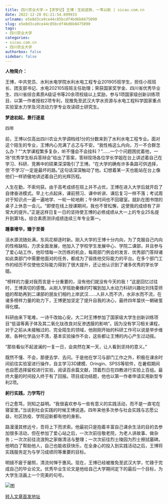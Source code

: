 ```yaml
---
title: 四川农业大学->【求学记】王博：生如逆旅，一苇以航 | sicau.com.cn
date: 2022-12-28 01:21:54.699933
urlname: e5e8d3ca9ce44c85bcdf4bd6b8475090
slug: e5e8d3ca9ce44c85bcdf4bd6b8475090
tags: 
- 四川农业大学
categories:
- sicau.com.cn
- 四川农业大学
authorbox: false
sidebar: false
---
```

**人物简介：**

王博，中共党员、水利水电学院水利水电工程专业201905班学生，担任小班班长、团支部书记、水电202105班班主任助理；荣获国家奖学金、四川省优秀毕业生、四川省综合素质A级证书等20余项校级以上奖励，参与1项国家级创新训练项目、以第一作者授权2项专利，现推免至武汉大学水资源与水电工程科学国家重点实验室水力学及河流动力学专业攻读硕士研究生。

**梦途初起，景行逐星**

四年
<!--more-->
前，王博以仅高出四川农业大学调档线1分的分数来到了水利水电工程专业。面对这个陌生的专业，王博内心充满了忐忑与不安。“我性格这么内向，万一不合群怎么办？”“大学课程繁多复杂，听不懂会不会挂科？”……一个个问题困扰着他，一场“优秀学生标兵答辩会”给出了答案，答辩现场各位学长学姐在台上讲述着自己在学习、科研、竞赛中的硕果深深吸引了王博。“在大学的确有许多条路可供选择，但‘不学习’一定是最坏的路。”这句话深深触动了他。幻想着某一天也能站在台上像他们一样骄傲地讲述着自己的光辉历程。

人生在勤，不索何获。由于高考成绩在班上并不占优，王博在进入大学后就开启了自律奋进模式。早上七点起床，课前预习、课中听讲、课后复习一样不落；考试周对于知识点一遍一遍地学、一轮一轮地刷；午休时间也不回寝室。就趴在图书馆的桌子上休息一会儿。“即使在线上授课期间，我也不曾松懈，这使我的成绩有了非常大的提升。”正是这样日复一日的坚持使王博的必修成绩从大一上的专业25名提升到第1名，综合素质测评成绩连续三年专业第一。

**踵事增华，臻于至善**

活水源流随处满，东风花柳逐时新。刚入大学的王博十分内向，为了克服自己内向的性格缺陷，力求全面发展，他加入了学校学生发展中心、学院二课部，并且参与了爱心站工作，他珍惜每一次历练的机会，每周部门例会的发言、优秀部门答辩诸如此类部门中需要他面对的任务，都成为了锻炼他交际能力的平台。在多个部门工作的经历不仅使他交际能力得到了很大提升，还让他认识到了诸多优秀的学长学姐。

“榜样的力量对我而言是十分重要的，没有他们就没有今天的我！”这是回忆过往时，王博真切的感慨。从刚入学班助秦蜂的叮嘱到加入水动力科研兴趣社刘玮雯师姐的帮助再到二课部的朋友们相约上岸武汉......人非人而不济，水非水而不流，在诸多榜样力量的助力下，王博更加坚定了提升自我的决心，最终四年蛰伏一朝破茧得化蝶。

科研由来下笔难，一诗千改始心安。大二时王博参加了国家级大学生创新训练项目“低温等离子体及其二氧化钛改良对反渗透膜的影响”。因为没有学习相关课程，对于之前从未接触过的、完全陌生的领域，他刚刚开始的科研工作可以说是举步维艰，各种化学品分不清，基本实验操作不会，这些都让王博的内心产生过动摇。

“那些看似不起波澜的一复一日，会突然在某一天，让人看到坚持的意义。”

既然不懂、不会，那便去学、去问。于是他在学习与部门工作之外，积极在课余时间前往实验室进行操作，自主学习3D建模、Oringin、SPSS等软件，在暑假期间也自愿选择留校进行实验，阅读百余篇文献，顶着烈日在四教进行实验上百组。最终大量的时间投入终于有了回报。项目成功结题，他也以第一作者申请实用新型专利2项。

**躬行实践，力学笃行**

行之愈笃，则知之益明。“我很喜欢参与一些有意义的实践活动，而不是一直宅在寝室里。”当谈到社会实践的时候王博说道。四年来他多次参与社会实践与志愿公益，社区防疫、学院迎新都有他的身影。

路漫漫其修远兮，吾将上下而求索。他最初只是抱着丰富自己课余生活的目的去参加很多活动，但在参加了爱心站之后，一次次前往敬老院，为老人讲故事、做杂务；一次次前往流浪狗之家做清洁与整理；一次次前往烈士陵园为烈士擦拭墓碑。他明白了帮助他人，自己也能收获快乐，在全身心的投入到实践活动之后，王博将实践服务定为与学习成绩同等重要的目标。

明镜不疲于屡照，清流何惮于惠风。现在，王博已经被推免至武汉大学，忙碌于完成自己的毕业论文。优秀毕业生论文是他给自己大学期间定下的最后一个目标，为大学生活画上一个完美的句号。

![图](https://news.sicau.edu.cn/__local/F/0B/F9/7CC4C7F47EAECB5580EEA708BCC_C5DCA11D_1AB41.jpg)

[转入文章首发地址](https://news.sicau.edu.cn/info/1078/70721.htm)